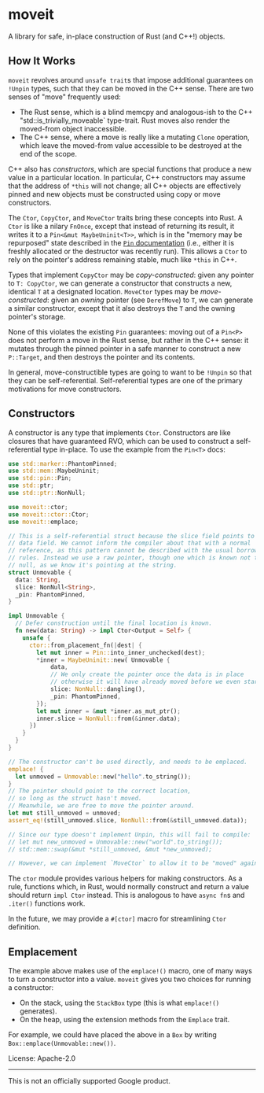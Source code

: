 # moveit

A library for safe, in-place construction of Rust (and C++!) objects.

## How It Works

`moveit` revolves around `unsafe trait`s that impose additional guarantees
on `!Unpin` types, such that they can be moved in the C++ sense. There are
two senses of "move" frequently used:
- The Rust sense, which is a blind memcpy and analogous-ish to the
  C++ "std::is_trivially_moveable` type-trait. Rust moves also render the
  moved-from object inaccessible.
- The C++ sense, where a move is really like a mutating `Clone` operation,
  which leave the moved-from value accessible to be destroyed at the end of
  the scope.

C++ also has *constructors*, which are special functions that produce a new
value in a particular location. In particular, C++ constructors may assume
that the address of `*this` will not change; all C++ objects are effectively
pinned and new objects must be constructed using copy or move constructors.

The `Ctor`, `CopyCtor`, and `MoveCtor` traits bring these concepts
into Rust. A `Ctor` is like a nilary `FnOnce`, except that instead of
returning its result, it writes it to a `Pin<&mut MaybeUninit<T>>`, which is
in the "memory may be repurposed" state described in the
[`Pin` documentation] (i.e., either it is freshly allocated or the
destructor was recently run). This allows a `Ctor` to rely on the
pointer's address remaining stable, much like `*this` in C++.

Types that implement `CopyCtor` may be *copy-constructed*: given any
pointer to `T: CopyCtor`, we can generate a constructor that constructs a
new, identical `T` at a designated location. `MoveCtor` types may be
*move-constructed*: given an *owning* pointer (see `DerefMove`) to `T`,
we can generate a similar constructor, except that it also destroys the
`T` and the owning pointer's storage.

None of this violates the existing `Pin` guarantees: moving out of a
`Pin<P>` does not perform a move in the Rust sense, but rather in the C++
sense: it mutates through the pinned pointer in a safe manner to construct
a new `P::Target`, and then destroys the pointer and its contents.

In general, move-constructible types are going to want to be `!Unpin` so
that they can be self-referential. Self-referential types are one of the
primary motivations for move constructors.

## Constructors

A constructor is any type that implements `Ctor`. Constructors are like
closures that have guaranteed RVO, which can be used to construct a
self-referential type in-place. To use the example from the `Pin<T>` docs:
```rust
use std::marker::PhantomPinned;
use std::mem::MaybeUninit;
use std::pin::Pin;
use std::ptr;
use std::ptr::NonNull;

use moveit::ctor;
use moveit::ctor::Ctor;
use moveit::emplace;

// This is a self-referential struct because the slice field points to the
// data field. We cannot inform the compiler about that with a normal
// reference, as this pattern cannot be described with the usual borrowing
// rules. Instead we use a raw pointer, though one which is known not to be
// null, as we know it's pointing at the string.
struct Unmovable {
  data: String,
  slice: NonNull<String>,
  _pin: PhantomPinned,
}

impl Unmovable {
  // Defer construction until the final location is known.
  fn new(data: String) -> impl Ctor<Output = Self> {
    unsafe {
      ctor::from_placement_fn(|dest| {
        let mut inner = Pin::into_inner_unchecked(dest);
        *inner = MaybeUninit::new( Unmovable {
            data,
            // We only create the pointer once the data is in place
            // otherwise it will have already moved before we even started.
            slice: NonNull::dangling(),
            _pin: PhantomPinned,
        });
        let mut inner = &mut *inner.as_mut_ptr();
        inner.slice = NonNull::from(&inner.data);
      })
    }
  }
}

// The constructor can't be used directly, and needs to be emplaced.
emplace! {
  let unmoved = Unmovable::new("hello".to_string());
}
// The pointer should point to the correct location,
// so long as the struct hasn't moved.
// Meanwhile, we are free to move the pointer around.
let mut still_unmoved = unmoved;
assert_eq!(still_unmoved.slice, NonNull::from(&still_unmoved.data));

// Since our type doesn't implement Unpin, this will fail to compile:
// let mut new_unmoved = Unmovable::new("world".to_string());
// std::mem::swap(&mut *still_unmoved, &mut *new_unmoved);

// However, we can implement `MoveCtor` to allow it to be "moved" again.
```

The `ctor` module provides various helpers for making constructors. As a
rule, functions which, in Rust, would normally construct and return a value
should return `impl Ctor` instead. This is analogous to have `async fn`s and
`.iter()` functions work.

In the future, we may provide a `#[ctor]` macro for streamlining `Ctor`
definition.

## Emplacement

The example above makes use of the `emplace!()` macro, one of many ways to
turn a constructor into a value. `moveit` gives you two choices for running
a constructor:
- On the stack, using the `StackBox` type (this is what `emplace!()`
  generates).
- On the heap, using the extension methods from the `Emplace` trait.

For example, we could have placed the above in a `Box` by writing
`Box::emplace(Unmovable::new())`.

[`Pin` documentation]: https://doc.rust-lang.org/std/pin/index.html#drop-guarantee

License: Apache-2.0

---

This is not an officially supported Google product.
